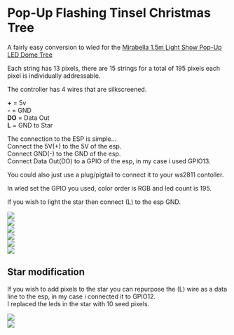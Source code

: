 # Pop-Up Flashing Tinsel Christmas Tree

A fairly easy conversion to wled for the <a href=https://www.mirabella.com.au/mirabella-product-item/pop-up-flashing-tinsel-christmas-tree/>Mirabella 1.5m Light Show Pop-Up LED Dome Tree</a><br>

Each string has 13 pixels, there are 15 strings for a total of 195 pixels each pixel is individually addressable.<br>

The controller has 4 wires that are silkscreened.<br>

<b>+</b>  = 5v<br>
<b>-</b>  = GND<br>
<b>DO</b> = Data Out<br>
<b>L</b>  = GND to Star<br>

The connection to the ESP is simple...<br>
Connect the 5V(+) to the 5V of the esp.<br>
Connect GND(-) to the GND of the esp.<br>
Connect Data Out(DO) to a GPIO of the esp, in my case i used GPIO13.<br>

You could also just use a plug/pigtail to connect it to your ws2811 contoller.

In wled set the GPIO you used, color order is RGB and led count is 195.<br>

If you wish to light the star then connect (L) to the esp GND.<br>



<img src=https://github.com/DnG-Crafts/Mirabella-Tree-Conversion/blob/main/Tinsel%20Christmas%20Tree/1.jpg><br>
<img src=https://github.com/DnG-Crafts/Mirabella-Tree-Conversion/blob/main/Tinsel%20Christmas%20Tree/2.jpg><br>
<img src=https://github.com/DnG-Crafts/Mirabella-Tree-Conversion/blob/main/Tinsel%20Christmas%20Tree/3.jpg><br>
<img src=https://github.com/DnG-Crafts/Mirabella-Tree-Conversion/blob/main/Tinsel%20Christmas%20Tree/4.jpg><br>
<img src=https://github.com/DnG-Crafts/Mirabella-Tree-Conversion/blob/main/Tinsel%20Christmas%20Tree/5.jpg><br>
<img src=https://github.com/DnG-Crafts/Mirabella-Tree-Conversion/blob/main/Tinsel%20Christmas%20Tree/8.jpg><br>

## Star modification

If you wish to add pixels to the star you can repurpose the (L) wire as a data line to the esp, in my case i connected it to GPIO12.<br>
I replaced the leds in the star with 10 seed pixels.<br>

<img src=https://github.com/DnG-Crafts/Mirabella-Tree-Conversion/blob/main/Tinsel%20Christmas%20Tree/6.jpg><br>
<img src=https://github.com/DnG-Crafts/Mirabella-Tree-Conversion/blob/main/Tinsel%20Christmas%20Tree/7.jpg><br>